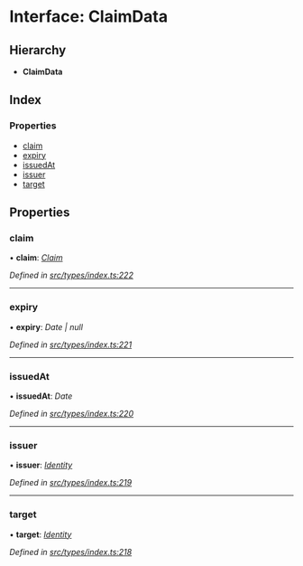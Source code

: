 # Interface: ClaimData

## Hierarchy

* **ClaimData**

## Index

### Properties

* [claim](claimdata.md#claim)
* [expiry](claimdata.md#expiry)
* [issuedAt](claimdata.md#issuedat)
* [issuer](claimdata.md#issuer)
* [target](claimdata.md#target)

## Properties

###  claim

• **claim**: *[Claim](../globals.md#claim)*

*Defined in [src/types/index.ts:222](https://github.com/PolymathNetwork/polymesh-sdk/blob/4660ab0/src/types/index.ts#L222)*

___

###  expiry

• **expiry**: *Date | null*

*Defined in [src/types/index.ts:221](https://github.com/PolymathNetwork/polymesh-sdk/blob/4660ab0/src/types/index.ts#L221)*

___

###  issuedAt

• **issuedAt**: *Date*

*Defined in [src/types/index.ts:220](https://github.com/PolymathNetwork/polymesh-sdk/blob/4660ab0/src/types/index.ts#L220)*

___

###  issuer

• **issuer**: *[Identity](../classes/identity.md)*

*Defined in [src/types/index.ts:219](https://github.com/PolymathNetwork/polymesh-sdk/blob/4660ab0/src/types/index.ts#L219)*

___

###  target

• **target**: *[Identity](../classes/identity.md)*

*Defined in [src/types/index.ts:218](https://github.com/PolymathNetwork/polymesh-sdk/blob/4660ab0/src/types/index.ts#L218)*
